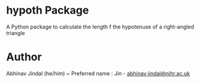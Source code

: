 # hypoth Package

A Python package to calculate the length f the hypotenuse of a right-angled triangle 
# Author

Abhinav Jindal (he/him) ~ Preferred name : Jin - abhinav.jindal@nihr.ac.uk

